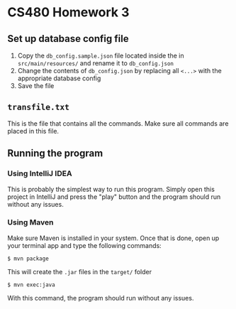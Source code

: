 # CS480 Homework 3

## Set up database config file
1. Copy the `db_config.sample.json` file located inside the in `src/main/resources/` and rename it to `db_config.json`
2. Change the contents of `db_config.json` by replacing all `<...>` with the appropriate database config
3. Save the file

## `transfile.txt`
This is the file that contains all the commands. Make sure all commands are placed in this file.


## Running the program

### Using IntelliJ IDEA
This is probably the simplest way to run this program. Simply open this project in IntelliJ and press the "play" button and the program should run without any issues.

### Using Maven
Make sure Maven is installed in your system. Once that is done, open up your terminal app and type the following commands:
```
$ mvn package
```
This will create the `.jar` files in the `target/` folder
```
$ mvn exec:java
```
With this command, the program should run without any issues.
